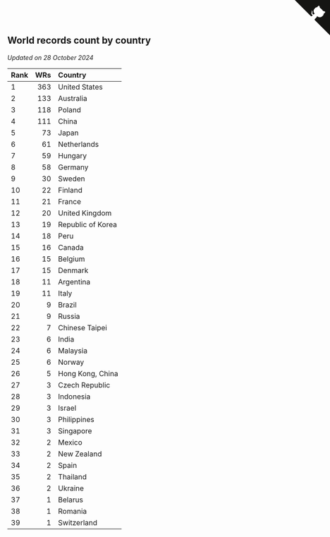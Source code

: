 ## World records count by country

*Updated on 28 October 2024*

| Rank | WRs | Country |
| :--- | ---: | :--- |
| 1 | 363 | United States |
| 2 | 133 | Australia |
| 3 | 118 | Poland |
| 4 | 111 | China |
| 5 | 73 | Japan |
| 6 | 61 | Netherlands |
| 7 | 59 | Hungary |
| 8 | 58 | Germany |
| 9 | 30 | Sweden |
| 10 | 22 | Finland |
| 11 | 21 | France |
| 12 | 20 | United Kingdom |
| 13 | 19 | Republic of Korea |
| 14 | 18 | Peru |
| 15 | 16 | Canada |
| 16 | 15 | Belgium |
| 17 | 15 | Denmark |
| 18 | 11 | Argentina |
| 19 | 11 | Italy |
| 20 | 9 | Brazil |
| 21 | 9 | Russia |
| 22 | 7 | Chinese Taipei |
| 23 | 6 | India |
| 24 | 6 | Malaysia |
| 25 | 6 | Norway |
| 26 | 5 | Hong Kong, China |
| 27 | 3 | Czech Republic |
| 28 | 3 | Indonesia |
| 29 | 3 | Israel |
| 30 | 3 | Philippines |
| 31 | 3 | Singapore |
| 32 | 2 | Mexico |
| 33 | 2 | New Zealand |
| 34 | 2 | Spain |
| 35 | 2 | Thailand |
| 36 | 2 | Ukraine |
| 37 | 1 | Belarus |
| 38 | 1 | Romania |
| 39 | 1 | Switzerland |


<a href="https://github.com/JustinTimeCuber/wca_statistics" class="github-corner" aria-label="View source on Github"><svg width="80" height="80" viewBox="0 0 250 250" style="fill:#151513; color:#fff; position: absolute; top: 0; border: 0; right: 0;" aria-hidden="true"><path d="M0,0 L115,115 L130,115 L142,142 L250,250 L250,0 Z"></path><path d="M128.3,109.0 C113.8,99.7 119.0,89.6 119.0,89.6 C122.0,82.7 120.5,78.6 120.5,78.6 C119.2,72.0 123.4,76.3 123.4,76.3 C127.3,80.9 125.5,87.3 125.5,87.3 C122.9,97.6 130.6,101.9 134.4,103.2" fill="currentColor" style="transform-origin: 130px 106px;" class="octo-arm"></path><path d="M115.0,115.0 C114.9,115.1 118.7,116.5 119.8,115.4 L133.7,101.6 C136.9,99.2 139.9,98.4 142.2,98.6 C133.8,88.0 127.5,74.4 143.8,58.0 C148.5,53.4 154.0,51.2 159.7,51.0 C160.3,49.4 163.2,43.6 171.4,40.1 C171.4,40.1 176.1,42.5 178.8,56.2 C183.1,58.6 187.2,61.8 190.9,65.4 C194.5,69.0 197.7,73.2 200.1,77.6 C213.8,80.2 216.3,84.9 216.3,84.9 C212.7,93.1 206.9,96.0 205.4,96.6 C205.1,102.4 203.0,107.8 198.3,112.5 C181.9,128.9 168.3,122.5 157.7,114.1 C157.9,116.9 156.7,120.9 152.7,124.9 L141.0,136.5 C139.8,137.7 141.6,141.9 141.8,141.8 Z" fill="currentColor" class="octo-body"></path></svg></a><style>.github-corner:hover .octo-arm{animation:octocat-wave 560ms ease-in-out}@keyframes octocat-wave{0%,100%{transform:rotate(0)}20%,60%{transform:rotate(-25deg)}40%,80%{transform:rotate(10deg)}}@media (max-width:500px){.github-corner:hover .octo-arm{animation:none}.github-corner .octo-arm{animation:octocat-wave 560ms ease-in-out}}</style>
